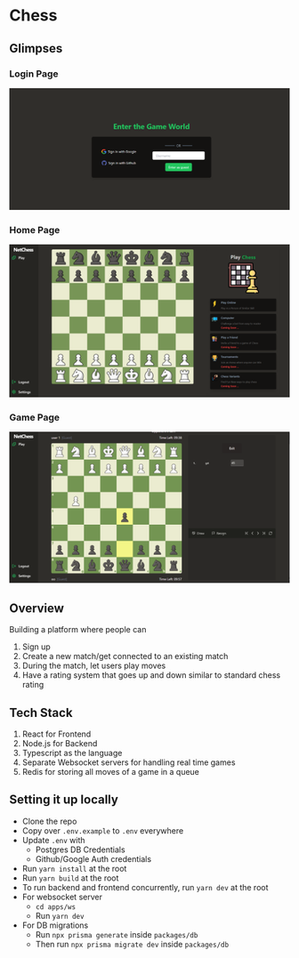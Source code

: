# Chess

## Glimpses


### Login Page  
![Login Page](glimpses/Login.png)

### Home Page  
![Home Page](glimpses/Landing.png)

### Game Page  
![Game Page](glimpses/Chess.png)

## Overview

Building a platform where people can

1. Sign up  
2. Create a new match/get connected to an existing match  
3. During the match, let users play moves  
4. Have a rating system that goes up and down similar to standard chess rating  

## Tech Stack

1. React for Frontend  
2. Node.js for Backend  
3. Typescript as the language  
4. Separate Websocket servers for handling real time games  
5. Redis for storing all moves of a game in a queue  

## Setting it up locally

- Clone the repo  
- Copy over `.env.example` to `.env` everywhere  
- Update `.env` with  
  - Postgres DB Credentials  
  - Github/Google Auth credentials  
- Run `yarn install` at the root  
- Run `yarn build` at the root  
- To run backend and frontend concurrently, run `yarn dev` at the root  
- For websocket server  
  - `cd apps/ws`  
  - Run `yarn dev`  
- For DB migrations  
  - Run `npx prisma generate` inside `packages/db`  
  - Then run `npx prisma migrate dev` inside `packages/db`  
